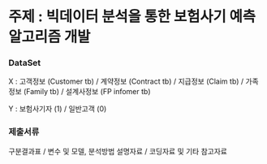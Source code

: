 # 주제 : 빅데이터 분석을 통한 보험사기 예측 알고리즘 개발

### DataSet

X : 고객정보 (Customer tb) / 계약정보 (Contract tb) / 지급정보 (Claim tb) / 가족정보 (Family tb) / 설계사정보 (FP infomer tb)

Y : 보험사기자 (1) / 일반고객 (0)

### 제출서류

구분결과표 / 변수 및 모델, 분석방법  설명자료 / 코딩자료 및 기타 참고자료